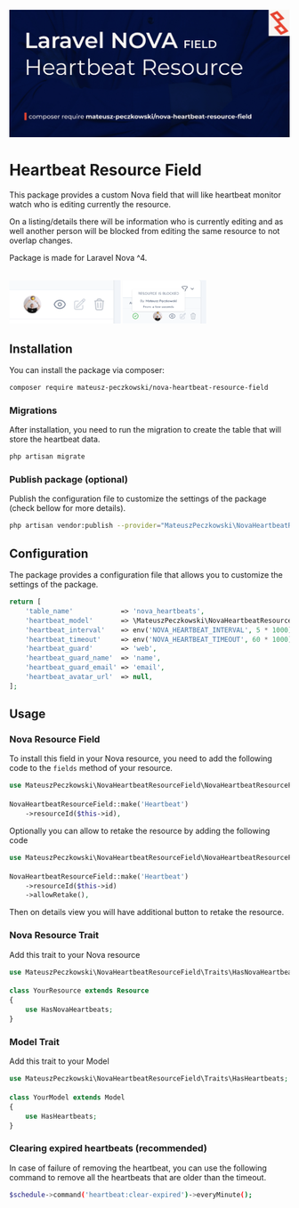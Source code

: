 ![NovaHeartbeatResourceField](https://github.com/mateusz-peczkowski/nova-heartbeat-resource-field/blob/master/media/cover.jpeg?raw=true)

# Heartbeat Resource Field

This package provides a custom Nova field that will like heartbeat monitor watch who is editing currently the resource.

On a listing/details there will be information who is currently editing and as well another person will be blocked from editing the same resource to not overlap changes.

Package is made for Laravel Nova ^4.

<p style="margin-top: 32px;">
  <img src="https://github.com/mateusz-peczkowski/nova-heartbeat-resource-field/blob/master/media/img-1.png?raw=true" width="200" />
  <img src="https://github.com/mateusz-peczkowski/nova-heartbeat-resource-field/blob/master/media/img-2.png?raw=true" width="150" />
</p>

## Installation
You can install the package via composer:

```bash
composer require mateusz-peczkowski/nova-heartbeat-resource-field
```

### Migrations
After installation, you need to run the migration to create the table that will store the heartbeat data.

```bash
php artisan migrate
```

### Publish package (optional)
Publish the configuration file to customize the settings of the package (check bellow for more details).

```bash
php artisan vendor:publish --provider="MateuszPeczkowski\NovaHeartbeatResourceField\HeartbeatResourceServiceProvider"
```


## Configuration
The package provides a configuration file that allows you to customize the settings of the package.

```php
return [
    'table_name'            => 'nova_heartbeats',
    'heartbeat_model'       => \MateuszPeczkowski\NovaHeartbeatResourceField\Models\HeartbeatResource::class,
    'heartbeat_interval'    => env('NOVA_HEARTBEAT_INTERVAL', 5 * 1000), // 5 seconds
    'heartbeat_timeout'     => env('NOVA_HEARTBEAT_TIMEOUT', 60 * 1000), // 1 minute
    'heartbeat_guard'       => 'web',
    'heartbeat_guard_name'  => 'name',
    'heartbeat_guard_email' => 'email',
    'heartbeat_avatar_url'  => null,
];
```


## Usage

### Nova Resource Field
To install this field in your Nova resource, you need to add the following code to the `fields` method of your resource.

```php
use MateuszPeczkowski\NovaHeartbeatResourceField\NovaHeartbeatResourceField;

NovaHeartbeatResourceField::make('Heartbeat')
    ->resourceId($this->id),
```

Optionally you can allow to retake the resource by adding the following code

```php
use MateuszPeczkowski\NovaHeartbeatResourceField\NovaHeartbeatResourceField;

NovaHeartbeatResourceField::make('Heartbeat')
    ->resourceId($this->id)
    ->allowRetake(),
```

Then on details view you will have additional button to retake the resource.

### Nova Resource Trait
Add this trait to your Nova resource

```php
use MateuszPeczkowski\NovaHeartbeatResourceField\Traits\HasNovaHeartbeats;

class YourResource extends Resource
{
    use HasNovaHeartbeats;
}
```

### Model Trait
Add this trait to your Model

```php
use MateuszPeczkowski\NovaHeartbeatResourceField\Traits\HasHeartbeats;

class YourModel extends Model
{
    use HasHeartbeats;
}
```

### Clearing expired heartbeats (recommended)
In case of failure of removing the heartbeat, you can use the following command to remove all the heartbeats that are older than the timeout.

```bash
$schedule->command('heartbeat:clear-expired')->everyMinute();
```

